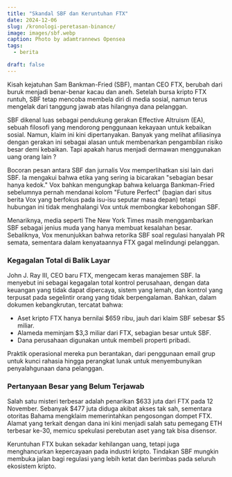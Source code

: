 ```yaml
---
title: "Skandal SBF dan Keruntuhan FTX"
date: 2024-12-06
slug: /kronologi-peretasan-binance/
image: images/sbf.webp
caption: Photo by adamtrannews Opensea
tags:
  - berita

draft: false
---
```


Kisah kejatuhan Sam Bankman-Fried (SBF), mantan CEO FTX, berubah dari buruk menjadi benar-benar kacau dan aneh. Setelah bursa kripto FTX runtuh, SBF tetap mencoba membela diri di media sosial, namun terus mengelak dari tanggung jawab atas hilangnya dana pelanggan.

SBF dikenal luas sebagai pendukung gerakan Effective Altruism (EA), sebuah filosofi yang mendorong penggunaan kekayaan untuk kebaikan sosial. Namun, klaim ini kini dipertanyakan. Banyak yang melihat afiliasinya dengan gerakan ini sebagai alasan untuk membenarkan pengambilan risiko besar demi kebaikan. Tapi apakah harus menjadi dermawan menggunakan uang orang lain ?

Bocoran pesan antara SBF dan jurnalis Vox memperlihatkan sisi lain dari SBF. Ia mengakui bahwa etika yang sering ia bicarakan "sebagian besar hanya kedok." Vox bahkan mengungkap bahwa keluarga Bankman-Fried sebelumnya pernah mendanai kolom "Future Perfect" (bagian dari situs berita Vox yang berfokus pada isu-isu seputar masa depan) tetapi hubungan ini tidak menghalangi Vox untuk membongkar kebohongan SBF.

Menariknya, media seperti The New York Times masih menggambarkan SBF sebagai jenius muda yang hanya membuat kesalahan besar. Sebaliknya, Vox menunjukkan bahwa retorika SBF soal regulasi hanyalah PR semata, sementara dalam kenyataannya FTX gagal melindungi pelanggan.

### Kegagalan Total di Balik Layar

John J. Ray III, CEO baru FTX, mengecam keras manajemen SBF. Ia menyebut ini sebagai kegagalan total kontrol perusahaan, dengan data keuangan yang tidak dapat dipercaya, sistem yang lemah, dan kontrol yang terpusat pada segelintir orang yang tidak berpengalaman. Bahkan, dalam dokumen kebangkrutan, tercatat bahwa:

- Aset kripto FTX hanya bernilai $659 ribu, jauh dari klaim SBF sebesar $5 miliar.
- Alameda meminjam $3,3 miliar dari FTX, sebagian besar untuk SBF.
- Dana perusahaan digunakan untuk membeli properti pribadi.

Praktik operasional mereka pun berantakan, dari penggunaan email grup untuk kunci rahasia hingga perangkat lunak untuk menyembunyikan penyalahgunaan dana pelanggan.

### Pertanyaan Besar yang Belum Terjawab

Salah satu misteri terbesar adalah penarikan $633 juta dari FTX pada 12 November. Sebanyak $477 juta diduga akibat akses tak sah, sementara otoritas Bahama mengklaim memerintahkan pengosongan dompet FTX. Alamat yang terkait dengan dana ini kini menjadi salah satu pemegang ETH terbesar ke-30, memicu spekulasi perebutan aset yang tak bisa disensor.

Keruntuhan FTX bukan sekadar kehilangan uang, tetapi juga menghancurkan kepercayaan pada industri kripto. Tindakan SBF mungkin membuka jalan bagi regulasi yang lebih ketat dan berimbas pada seluruh ekosistem kripto.
